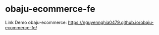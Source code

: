 # obaju-ecommerce-fe

Link Demo obaju-ecommerce: https://nguyennghia0479.github.io/obaju-ecommerce-fe/